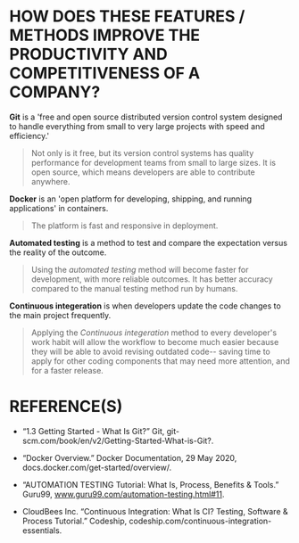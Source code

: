 # HOW DOES THESE FEATURES / METHODS IMPROVE THE PRODUCTIVITY AND COMPETITIVENESS OF A COMPANY?

**Git** is a 'free and open source distributed version control system designed to handle everything from small to very large projects with speed and efficiency.'

> Not only is it free, but its version control systems has quality performance for development teams from small to large sizes. It is open source, which means developers are able to contribute anywhere.

**Docker** is an 'open platform for developing, shipping, and running applications' in containers.

> The platform is fast and responsive in deployment.

**Automated testing** is a method to test and compare the expectation versus the reality of the outcome.

> Using the *automated testing* method will become faster for development, with more reliable outcomes. It has better accuracy compared to the manual testing method run by humans.

**Continuous integeration** is when developers update the code changes to the main project frequently.

> Applying the *Continuous integeration* method to every developer's work habit will allow the workflow to become much easier because they will be able to avoid revising outdated code-- saving time to apply for other coding components that may need more attention, and for a faster release.

# REFERENCE(S)

* “1.3 Getting Started - What Is Git?” Git, git-scm.com/book/en/v2/Getting-Started-What-is-Git?. 

* “Docker Overview.” Docker Documentation, 29 May 2020, docs.docker.com/get-started/overview/. 

* “AUTOMATION TESTING Tutorial: What Is, Process, Benefits & Tools.” Guru99, www.guru99.com/automation-testing.html#11. 

* CloudBees Inc. “Continuous Integration: What Is CI? Testing, Software & Process Tutorial.” Codeship, codeship.com/continuous-integration-essentials. 
